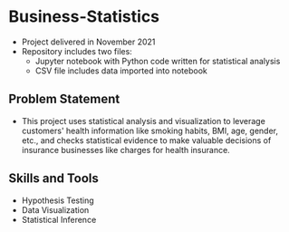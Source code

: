 # Business-Statistics
- Project delivered in November 2021
- Repository includes two files:
  - Jupyter notebook with Python code written for statistical analysis
  - CSV file includes data imported into notebook
## Problem Statement
- This project uses statistical analysis and visualization to leverage customers' health information like smoking habits, BMI, age, gender, etc., and checks statistical evidence to make valuable decisions of insurance businesses like charges for health insurance.
## Skills and Tools
- Hypothesis Testing
- Data Visualization
- Statistical Inference
